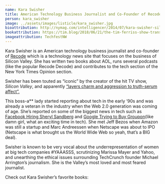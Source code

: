 ```yaml
---
name: Kara Swisher
title: American Technology Business Journalist and Co-Founder of Recode
person: kara_swisher
image: ../assets/images/listicle/kara_swisher.jpg
bioattribution: http://nymag.com/intelligencer/2014/07/kara-swisher-silicon-valleys-most-powerful-snoop.html, https://en.wikipedia.org/wiki/Kara_Swisher
bookattribution: https://tim.blog/2018/06/21/the-tim-ferriss-show-transcripts-kara-swisher/ 
imageattribution: TechfestNW
---
```


Kara Swisher is an American technology business journalist and co-founder of <a href="https://www.recode.net/">Recode</a> which is a technology news site that focuses on the business of Silicon Valley. She has written two books about AOL, runs several podcasts (like the popular Recode Decode) and contributes to the tech section of the New York Times Opinion section.

Swisher has been touted as “iconic” by the creator of the hit TV show, <i>Silicon Valley</i>, and apparently <a href="http://nymag.com/intelligencer/2014/07/kara-swisher-silicon-valleys-most-powerful-snoop.html">“layers charm and aggression to truth-serum affect”.</a>  

This boss-a** lady started reporting about tech in the early ‘90s and was already a veteran in the industry when the Web 2.0 generation was coming of age. She’s reported on some of the biggest news in tech such as <a href="http://allthingsd.com/20080304/sheryl-sandberg-will-become-coo-of-facebook/">Facebook Hiring Sheryl Sandberg</a> and <a href="http://allthingsd.com/20101129/googles-groupon-offer-5-3-billion-with-700-million-earnout/">Google Trying to Buy Groupon</a>(like damn girl, what an exciting time in tech). She met Jeff Bezos when Amazon was still a startup and Marc Andreessen when Netscape was about to IPO (Netscape is what brought us the World Wide Web so yeah, that’s a BIG deal).

Swisher is known to be very vocal about the underrepresentation of women at big tech companies #YAAASSS, scrutinizing Marissa Mayer and Yahoo, and unearthing the ethical issues surrounding TechCrunch founder Michael Arrington’s journalism. She is the Valley’s most loved and most feared journalist.

Check out Kara Swisher’s favorite books:





